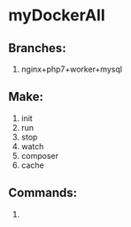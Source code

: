 # myDockerAll

## Branches:
1. nginx+php7+worker+mysql


## Make:
1. init
2. run
3. stop
4. watch
5. composer
6. cache

## Commands:
1. 